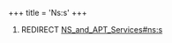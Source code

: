 +++
title = 'Ns:s'
+++

1.  REDIRECT
    [NS_and_APT_Services#ns:s](NS_and_APT_Services#nss "wikilink")
